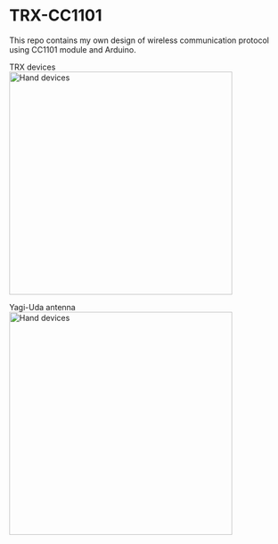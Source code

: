 # TRX-CC1101
This repo contains my own design of wireless communication protocol using CC1101 module and Arduino.


TRX devices\
<img src="https://drive.google.com/uc?export=view&id=1Uci1UT0_EOHAvdtt0YMWxeMCOk1tThMh" width=400 title="Hand devices">


Yagi-Uda antenna\
<img src="https://drive.google.com/uc?export=view&id=11tkwsAlljjqIFOGZduAgbeYCxE5YX0Wh" width=400 title="Hand devices">



<!---

Google Drive links
Devices:
https://drive.google.com/file/d/1Uci1UT0_EOHAvdtt0YMWxeMCOk1tThMh/view?usp=sharing

Antenna:
https://drive.google.com/file/d/11tkwsAlljjqIFOGZduAgbeYCxE5YX0Wh/view?usp=sharing
--->
